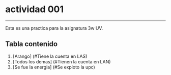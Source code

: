 # actividad 001

***

Esta es una practica para la asignatura 3w UV.

## Tabla contenido

1. [Arango] (#Tiene la cuenta en LAS)
2. [Todos los demas] (#Tienen la cuenta en LAN)
3. [Se fue la energia] (#Se exploto la upc)

